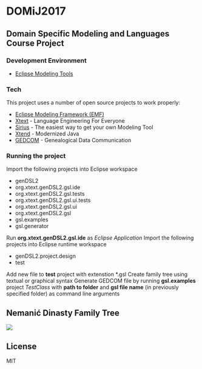 # DOMiJ2017
## Domain Specific Modeling and Languages Course Project
### Development Environment
* [Eclipse Modeling Tools]

### Tech
This project uses a number of open source projects to work properly:
* [Eclipse Modeling Framework (EMF)]
* [Xtext] - Language Engineering For Everyone
* [Sirius] - The easiest way to get your own Modeling Tool
* [Xtend] - Modernized Java
* [GEDCOM] - Genealogical Data Communication

### Running the project
Import the following projects into Eclipse workspace
- 	genDSL2
- 	org.xtext.genDSL2.gsl.ide
- 	org.xtext.genDSL2.gsl.tests
-	org.xtext.genDSL2.gsl.ui.tests
-	org.xtext.genDSL2.gsl.ui
-	org.xtext.genDSL2.gsl
-	gsl.examples
-	gsl.generator

Run **org.xtext.genDSL2.gsl.ide** as *Eclipse Application*
Import the following projects into Eclipse runtime workspace
- genDSL2.project.design
- test

Add new file to **test** project with extenstion *.gsl
Create family tree using textual or graphical syntax
Generate GEDCOM file by running **gsl.examples** project *TestClass* with **path to folder** and **gsl file name** (in previously specified folder) as command line arguments


## Nemanić Dinasty Family Tree
![](https://s-media-cache-ak0.pinimg.com/originals/bb/8f/e0/bb8fe07736718f56c23465bc5e75b9c4.jpg?raw=true)

   [Eclipse Modeling Framework (EMF)]: <https://eclipse.org/modeling/emf>
   [Xtext]: <https://eclipse.org/Xtext>
   [Sirius]: <https://eclipse.org/sirius>
   [Xtend]: <http://www.eclipse.org/xtend>
   [GEDCOM]: <https://en.wikipedia.org/wiki/GEDCOM>
   [Eclipse Modeling Tools]: <http://www.eclipse.org/downloads/packages/eclipse-modeling-tools/neon3>

License
----

MIT
